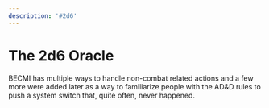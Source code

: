 ```yaml
---
description: '#2d6'
---
```


# The 2d6 Oracle

BECMI has multiple ways to handle non-combat related actions and a few more were added later as a way to familiarize people with the AD&D rules to push a system switch that, quite often, never happened.



